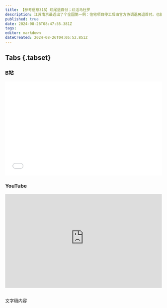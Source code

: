 ```yaml
---
title: 【参考信息315】烂尾退首付；烂活马杜罗
description: 江苏南京最近出了个全国第一例：住宅项目停工后由官方协调退房退首付。也就是说，原本是可以做到的，但本案例有一个特殊的前提条件，就是预售资金监管账户得有足够余额，那为什么专款专用的监管账户预售房款会不翼而飞？江苏拟规定不得新建100米以上的住宅，百米以上住宅会因为稀缺而增值，还是会因为政府管制而贬值？委内瑞拉总统选举，马杜罗宣布再次连任，但是拉美左翼支持左翼、右翼支持右翼的“楚河汉界”这次打破了。
published: true
date: 2024-08-26T08:47:55.381Z
tags: 
editor: markdown
dateCreated: 2024-08-26T04:05:52.851Z
---
```


## Tabs {.tabset}
### B站
<div style="position: relative; padding: 30% 45%;">
<iframe style="position: absolute; width: 100%; height: 100%; left: 0; top: 0;" src="//player.bilibili.com/player.html?&bvid=BV1jb42177AJ&page=1&as_wide=1&high_quality=1&danmaku=1&autoplay=0" scrolling="no" border="0" frameborder="no" framespacing="0" allowfullscreen="true"></iframe>
</div>

### YouTube
<div style="position: relative; padding: 30% 45%;">
<iframe style="position: absolute; top: 0; left: 0; width: 100%; height: 100%;" src="https://www.youtube-nocookie.com/embed/YouTubeVID" title="YouTube video player" frameborder="0" allow="accelerometer; autoplay; clipboard-write; encrypted-media; gyroscope; picture-in-picture" allowfullscreen></iframe>
</div>

## 

文字稿内容

